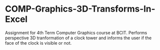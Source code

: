 # COMP-Graphics-3D-Transforms-In-Excel
Assignment for 4th Term Computer Graphics course at BCIT.
Performs perspective 3D tranformation of a clock tower and informs the user if the face of the clock is visible or not.
